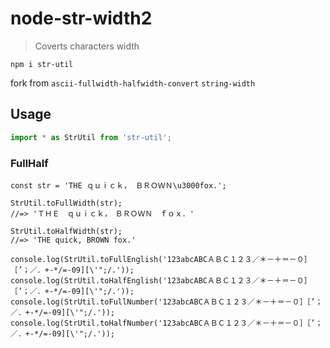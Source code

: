 # node-str-width2

> Coverts characters width

`npm i str-util`

fork from `ascii-fullwidth-halfwidth-convert` `string-width`

## Usage

```javascript
import * as StrUtil from 'str-util';
```

### FullHalf

```
const str = 'THE ｑｕｉｃｋ， ＢＲＯＷＮ\u3000fox.';

StrUtil.toFullWidth(str);
//=> 'ＴＨＥ　ｑｕｉｃｋ，　ＢＲＯＷＮ　ｆｏｘ．'

StrUtil.toHalfWidth(str);
//=> 'THE quick, BROWN fox.'

console.log(StrUtil.toFullEnglish('123abcABCＡＢＣ１２３／＊－＋＝－０］［’；／．+-*/=-09][\'";/.'));
console.log(StrUtil.toHalfEnglish('123abcABCＡＢＣ１２３／＊－＋＝－０］［’；／．+-*/=-09][\'";/.'));
console.log(StrUtil.toFullNumber('123abcABCＡＢＣ１２３／＊－＋＝－０］［’；／．+-*/=-09][\'";/.'));
console.log(StrUtil.toHalfNumber('123abcABCＡＢＣ１２３／＊－＋＝－０］［’；／．+-*/=-09][\'";/.'));
```
